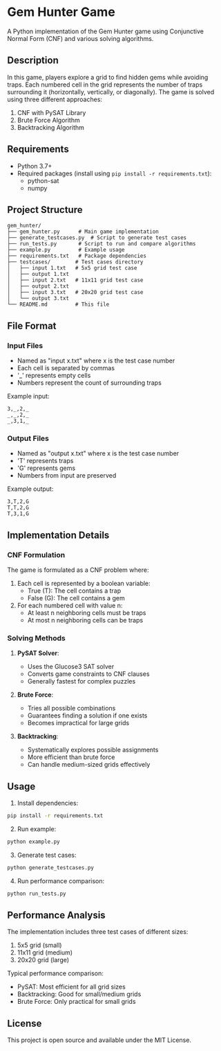 # Gem Hunter Game

A Python implementation of the Gem Hunter game using Conjunctive Normal Form (CNF) and various solving algorithms.

## Description

In this game, players explore a grid to find hidden gems while avoiding traps. Each numbered cell in the grid represents the number of traps surrounding it (horizontally, vertically, or diagonally). The game is solved using three different approaches:

1. CNF with PySAT Library
2. Brute Force Algorithm
3. Backtracking Algorithm

## Requirements

- Python 3.7+
- Required packages (install using `pip install -r requirements.txt`):
  - python-sat
  - numpy

## Project Structure

```
gem_hunter/
├── gem_hunter.py      # Main game implementation
├── generate_testcases.py  # Script to generate test cases
├── run_tests.py       # Script to run and compare algorithms
├── example.py         # Example usage
├── requirements.txt   # Package dependencies
├── testcases/        # Test cases directory
│   ├── input 1.txt   # 5x5 grid test case
│   ├── output 1.txt
│   ├── input 2.txt   # 11x11 grid test case
│   ├── output 2.txt
│   ├── input 3.txt   # 20x20 grid test case
│   └── output 3.txt
└── README.md         # This file
```

## File Format

### Input Files
- Named as "input x.txt" where x is the test case number
- Each cell is separated by commas
- '_' represents empty cells
- Numbers represent the count of surrounding traps

Example input:
```
3,_,2,_
_,_,2,_
_,3,1,_
```

### Output Files
- Named as "output x.txt" where x is the test case number
- 'T' represents traps
- 'G' represents gems
- Numbers from input are preserved

Example output:
```
3,T,2,G
T,T,2,G
T,3,1,G
```

## Implementation Details

### CNF Formulation
The game is formulated as a CNF problem where:
1. Each cell is represented by a boolean variable:
   - True (T): The cell contains a trap
   - False (G): The cell contains a gem
2. For each numbered cell with value n:
   - At least n neighboring cells must be traps
   - At most n neighboring cells can be traps

### Solving Methods

1. **PySAT Solver**:
   - Uses the Glucose3 SAT solver
   - Converts game constraints to CNF clauses
   - Generally fastest for complex puzzles

2. **Brute Force**:
   - Tries all possible combinations
   - Guarantees finding a solution if one exists
   - Becomes impractical for large grids

3. **Backtracking**:
   - Systematically explores possible assignments
   - More efficient than brute force
   - Can handle medium-sized grids effectively

## Usage

1. Install dependencies:
```bash
pip install -r requirements.txt
```

2. Run example:
```bash
python example.py
```

3. Generate test cases:
```bash
python generate_testcases.py
```

4. Run performance comparison:
```bash
python run_tests.py
```

## Performance Analysis

The implementation includes three test cases of different sizes:
1. 5x5 grid (small)
2. 11x11 grid (medium)
3. 20x20 grid (large)

Typical performance comparison:
- PySAT: Most efficient for all grid sizes
- Backtracking: Good for small/medium grids
- Brute Force: Only practical for small grids

## License

This project is open source and available under the MIT License. 